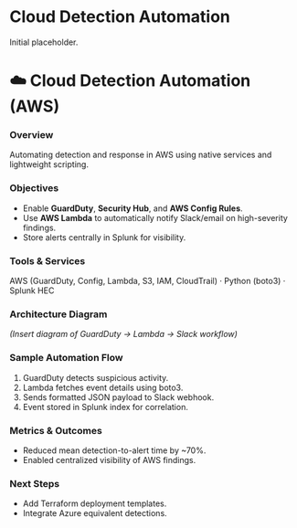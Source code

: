 # Cloud Detection Automation
Initial placeholder.

# ☁️ Cloud Detection Automation (AWS)

### Overview
Automating detection and response in AWS using native services and lightweight scripting.

### Objectives
- Enable **GuardDuty**, **Security Hub**, and **AWS Config Rules**.  
- Use **AWS Lambda** to automatically notify Slack/email on high-severity findings.  
- Store alerts centrally in Splunk for visibility.

### Tools & Services
AWS (GuardDuty, Config, Lambda, S3, IAM, CloudTrail) · Python (boto3) · Splunk HEC

### Architecture Diagram
*(Insert diagram of GuardDuty → Lambda → Slack workflow)*

### Sample Automation Flow
1. GuardDuty detects suspicious activity.  
2. Lambda fetches event details using boto3.  
3. Sends formatted JSON payload to Slack webhook.  
4. Event stored in Splunk index for correlation.

### Metrics & Outcomes
- Reduced mean detection-to-alert time by ~70%.  
- Enabled centralized visibility of AWS findings.  

### Next Steps
- Add Terraform deployment templates.  
- Integrate Azure equivalent detections.
